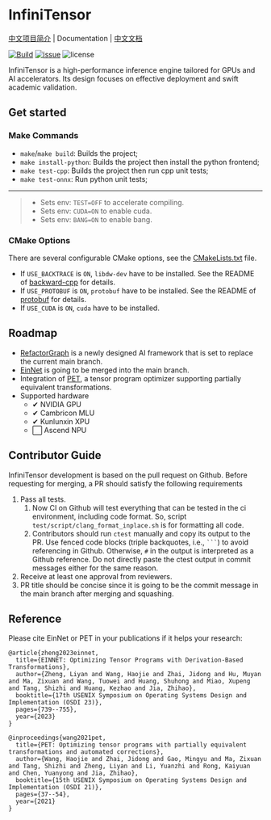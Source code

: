 # InfiniTensor

[中文项目简介](/README_CN.md) | Documentation | [中文文档](/docs/INDEX.md)

[![Build](https://github.com/InfiniTensor/InfiniTensor/actions/workflows/build.yml/badge.svg?branch=master)](https://github.com/InfiniTensor/InfiniTensor/actions)
[![issue](https://img.shields.io/github/issues/InfiniTensor/InfiniTensor)](https://github.com/InfiniTensor/InfiniTensor/issues)
![license](https://img.shields.io/github/license/InfiniTensor/InfiniTensor)

InfiniTensor is a high-performance inference engine tailored for GPUs and AI accelerators. Its design focuses on effective deployment and swift academic validation.

## Get started

### Make Commands

- `make`/`make build`: Builds the project;
- `make install-python`: Builds the project then install the python frontend;
- `make test-cpp`: Builds the project then run cpp unit tests;
- `make test-onnx`: Run python unit tests;

---

> - Sets env: `TEST=OFF` to accelerate compiling.
> - Sets env: `CUDA=ON` to enable cuda.
> - Sets env: `BANG=ON` to enable bang.

### CMake Options

There are several configurable CMake options, see the [CMakeLists.txt](/CMakeLists.txt#L5) file.

- If `USE_BACKTRACE` is `ON`, `libdw-dev` have to be installed. See the README of [backward-cpp](https://github.com/bombela/backward-cpp) for details.
- If `USE_PROTOBUF` is `ON`, `protobuf` have to be installed. See the README of [protobuf](https://github.com/protocolbuffers/protobuf) for details.
- If `USE_CUDA` is `ON`, `cuda` have to be installed.

## Roadmap

- [RefactorGraph](https://github.com/InfiniTensor/RefactorGraph) is a newly designed AI framework that is set to replace the current main branch.
- [EinNet](https://github.com/InfiniTensor/InfiniTensor/tree/NNET_e2e) is going to be merged into the main branch.
- Integration of [PET](https://github.com/thu-pacman/PET), a tensor program optimizer supporting partially equivalent transformations.
- Supported hardware
  - ✔ NVIDIA GPU
  - ✔ Cambricon MLU
  - ✔ Kunlunxin XPU
  - ⬜ Ascend NPU

## Contributor Guide

InfiniTensor development is based on the pull request on Github. Before requesting for merging, a PR should satisfy the following requirements

1. Pass all tests.
    1. Now CI on Github will test everything that can be tested in the ci environment, including code format. So, script `test/script/clang_format_inplace.sh` is for formatting all code.
    2. Contributors should run `ctest` manually and copy its output to the PR. Use fenced code blocks (triple backquotes, i.e., `` ``` ``) to avoid referencing in Github. Otherwise, `#` in the output is interpreted as a Github reference. Do not directly paste the ctest output in commit messages either for the same reason.
2. Receive at least one approval from reviewers.
3. PR title should be concise since it is going to be the commit message in the main branch after merging and squashing.

## Reference

Please cite EinNet or PET in your publications if it helps your research:

```plaintext
@article{zheng2023einnet,
  title={EINNET: Optimizing Tensor Programs with Derivation-Based Transformations},
  author={Zheng, Liyan and Wang, Haojie and Zhai, Jidong and Hu, Muyan and Ma, Zixuan and Wang, Tuowei and Huang, Shuhong and Miao, Xupeng and Tang, Shizhi and Huang, Kezhao and Jia, Zhihao},
  booktitle={17th USENIX Symposium on Operating Systems Design and Implementation (OSDI 23)},
  pages={739--755},
  year={2023}
}

@inproceedings{wang2021pet,
  title={PET: Optimizing tensor programs with partially equivalent transformations and automated corrections},
  author={Wang, Haojie and Zhai, Jidong and Gao, Mingyu and Ma, Zixuan and Tang, Shizhi and Zheng, Liyan and Li, Yuanzhi and Rong, Kaiyuan and Chen, Yuanyong and Jia, Zhihao},
  booktitle={15th USENIX Symposium on Operating Systems Design and Implementation (OSDI 21)},
  pages={37--54},
  year={2021}
}
```

